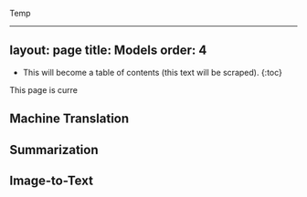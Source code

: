 Temp

---
layout: page
title: Models
order: 4
---


* This will become a table of contents (this text will be scraped).
{:toc}

This page is curre

## Machine Translation

## Summarization

## Image-to-Text

